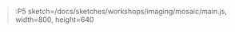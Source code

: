 > :P5 sketch=/docs/sketches/workshops/imaging/mosaic/main.js, width=800, height=640




<!-- ## Mosaic - Images


### Problem statement
Se debe implementar un mecanismo que genere un mosaico el cual consiste en recrear una imagen a partir de pequeñas imágenes, para crear una mayor concordancia las pequeñas imágenes deben pertenece a la misma temática de la imagen original, por ejemplo, aves. 
<br/>
<br/>

### Background


**Ideas Primarias:** Las primeras ideas que se plantearon para la creación del mosaico fueron 2 principalmente:

* Primero se determino que la mejor manera para crear el mosaico consistía en dividir la imagen en pequeñas cuadriculas cuyo tamaño fuera una potencia de 2 (por ejemplo, 8x8 o 16x16), una vez se tienen estas cuadriculas se haya el color dominante de cada cuadricula, para esto basto con hallar el promedio de cada uno los canales (trabajando en modo rgb) de los colores de cada uno de los pixeles de la cuadricula, esto permitió obtener un color domínate de cada uno de las cuadriculas. 

* Como segunda idea ya teniendo el color predominante de cada una de las cuadriculas, se planteo el uso de una API que se encargara de proveer imágenes para cada una de las cuadriculas con su respectivo color predominante, este proceso funciono en pequeña escala, pero cuando se intentó realizar el proceso con una imagen de tamaño real, se superaron fácilmente el limite de las API, esto conllevo a descartar esta segunda idea y buscar otras alternativas. 


**HTML Colores y Distancia Delta:** Dado que era imposible conseguir una imagen para cada uno de los colores, se busco alguna manera de estandarizar la paleta, en esta búsqueda se encontró la lista de colores estándares proveídos por **HTML**, dicha lista esta conformada por 140 colores y representan una abstracción bastante completa de la paleta, con esta lista de colores mucho más reducida se busco una imagen para cada uno de los colores. 

En este punto se tenía 140 imágenes para cada uno los colores estandarizados por HTML, pero los colores predominantes de cada uno de las cuadriculas aún no habían sido estandarizado, para esto se hizo uso del concepto de **distancia delta**, dicha distancia expresa de manera numérica la diferencia entre 2 colores,  es decir si x y z son el mismo color su distancia será cero, con este concepto en mente se tomo un cuadricula cuyo color predomínate es el color **c** y se halló la distancia delta del color c con cada uno de los 140 colores y se selecciono el color con la mejor distancia, se tomó la imagen correspondiente a ese color y se construyó el mosaico.
<br/>
<br/>

### Code (solution) & results


**Obteniendo el Color Predominante:** El siguiente fragmento de código permite obtener el color predominante de cada una de las cuadriculas de la imagen original.
```js | getColor.js
let d = pixelDensity();
    
    let mosaic_part_x =8;
    let mosaic_part_y =8;

    loadPixels();

    for(let i=0; i< Math.floor(width/mosaic_part_x); i++ ){
        for(let j=0; j< Math.floor(height/mosaic_part_y); j++ ){
            let r = 0; 
            let g = 0; 
            let b = 0;

            for(let k=0; k<mosaic_part_x; k++){
                for(let l=0; l<mosaic_part_y; l++){
                    
                    let x = i*mosaic_part_x + k;
                    let y = j*mosaic_part_y + l;

                    let off = (y * width + x) * d * 4;
                    r+= pixels[off];
                    g+= pixels[off + 1];
                    b+= pixels[off + 2];
                }
            }

            r = Math.floor(r / (mosaic_part_x*mosaic_part_y));
            g = Math.floor(g / (mosaic_part_x*mosaic_part_y));
            b = Math.floor(b / (mosaic_part_x*mosaic_part_y));

        }
    }
```
<br/>


**Calcular la Distancia Delta:** El siguiente fragmento de código permite obtener la distancia delta entre 2 colores.
``` js | distanceDelta.js
function calculateDeltaE(color1, color2){
    let c1 = hexToRgb(color1);
    let c2 = hexToRgb(color2);
    return Math.sqrt( ((c2.r-c1.r)*(c2.r-c1.r)) + 
                      ((c2.g-c1.g)*(c2.g-c1.g)) + 
                      ((c2.b-c1.b)*(c2.b-c1.b)));
}
```
<br/>


**Asociar Imagen a Cada Cuadricula:** El siguiente fragmento de código permite obtener una imagen dado un color, para esto primero estandariza el color con ayuda de la distancia delta y luego selecciona la imagen de las imágenes disponibles. 
```  js | searchImage.js
function searchImage(color, x, y, w, h){
    let min =  100000000;
    let color_min = "#FFFFFF";
    
    for(let i=0; i<html_colors.length; i++){
        let deltaE = calculateDeltaE(color, html_colors[i]);
        if(deltaE<=min){
            min = deltaE;
            color_min = html_colors[i];
        }
    }

    let img_color = images_html_colors[color_min];
    img_color.resize(w, h);
    image(img_color, x, y);
}

```
<br/>

**Banco de Imagenes:** Se ha hablando bastante de las imágenes disponibles, este pequeño banco de imágenes esta conformado por las siguientes imágenes:


<img src="../../../vc/docs/sketches/workshops/imaging/mosaic/html_colors/00FFFF.jpg" width="9%"></img> 
<img src="../../../vc/docs/sketches/workshops/imaging/mosaic/html_colors/F0F8FF.jpg" width="9%"></img> 
<img src="../../../vc/docs/sketches/workshops/imaging/mosaic/html_colors/FAEBD7.jpg" width="9%"></img> 
<img src="../../../vc/docs/sketches/workshops/imaging/mosaic/html_colors/000000.jpg" width="9%"></img> 
<img src="../../../vc/docs/sketches/workshops/imaging/mosaic/html_colors/0000FF.jpg" width="9%"></img> 
<img src="../../../vc/docs/sketches/workshops/imaging/mosaic/html_colors/00FFFF.jpg" width="9%"></img> 
<img src="../../../vc/docs/sketches/workshops/imaging/mosaic/html_colors/00008B.jpg" width="9%"></img> 
<img src="../../../vc/docs/sketches/workshops/imaging/mosaic/html_colors/008B8B.jpg" width="9%"></img> 
<img src="../../../vc/docs/sketches/workshops/imaging/mosaic/html_colors/006400.jpg" width="9%"></img> 
<img src="../../../vc/docs/sketches/workshops/imaging/mosaic/html_colors/00CED1.jpg" width="9%"></img> 
<img src="../../../vc/docs/sketches/workshops/imaging/mosaic/html_colors/00BFFF.jpg" width="9%"></img> 
<img src="../../../vc/docs/sketches/workshops/imaging/mosaic/html_colors/008000.jpg" width="9%"></img> 
<img src="../../../vc/docs/sketches/workshops/imaging/mosaic/html_colors/00FF00.jpg" width="9%"></img> 
<img src="../../../vc/docs/sketches/workshops/imaging/mosaic/html_colors/0000CD.jpg" width="9%"></img> 
<img src="../../../vc/docs/sketches/workshops/imaging/mosaic/html_colors/00FA9A.jpg" width="9%"></img> 
<img src="../../../vc/docs/sketches/workshops/imaging/mosaic/html_colors/000080.jpg" width="9%"></img> 
<img src="../../../vc/docs/sketches/workshops/imaging/mosaic/html_colors/00FF7F.jpg" width="9%"></img> 
<img src="../../../vc/docs/sketches/workshops/imaging/mosaic/html_colors/008080.jpg" width="9%"></img> 
<img src="../../../vc/docs/sketches/workshops/imaging/mosaic/html_colors/191970.jpg" width="9%"></img> 
<img src="../../../vc/docs/sketches/workshops/imaging/mosaic/html_colors/1E90FF.jpg" width="9%"></img> 
<img src="../../../vc/docs/sketches/workshops/imaging/mosaic/html_colors/20B2AA.jpg" width="9%"></img> 
<img src="../../../vc/docs/sketches/workshops/imaging/mosaic/html_colors/228B22.jpg" width="9%"></img> 
<img src="../../../vc/docs/sketches/workshops/imaging/mosaic/html_colors/2E8B57.jpg" width="9%"></img> 
<img src="../../../vc/docs/sketches/workshops/imaging/mosaic/html_colors/2F4F4F.jpg" width="9%"></img> 
<img src="../../../vc/docs/sketches/workshops/imaging/mosaic/html_colors/2F4F4F.jpg" width="9%"></img> 
<img src="../../../vc/docs/sketches/workshops/imaging/mosaic/html_colors/32CD32.jpg" width="9%"></img> 
<img src="../../../vc/docs/sketches/workshops/imaging/mosaic/html_colors/3CB371.jpg" width="9%"></img> 
<img src="../../../vc/docs/sketches/workshops/imaging/mosaic/html_colors/40E0D0.jpg" width="9%"></img> 
<img src="../../../vc/docs/sketches/workshops/imaging/mosaic/html_colors/4169E1.jpg" width="9%"></img> 
<img src="../../../vc/docs/sketches/workshops/imaging/mosaic/html_colors/4682B4.jpg" width="9%"></img> 
<img src="../../../vc/docs/sketches/workshops/imaging/mosaic/html_colors/483D8B.jpg" width="9%"></img> 
<img src="../../../vc/docs/sketches/workshops/imaging/mosaic/html_colors/48D1CC.jpg" width="9%"></img> 
<img src="../../../vc/docs/sketches/workshops/imaging/mosaic/html_colors/4B0082.jpg" width="9%"></img> 
<img src="../../../vc/docs/sketches/workshops/imaging/mosaic/html_colors/556B2F.jpg" width="9%"></img> 
<img src="../../../vc/docs/sketches/workshops/imaging/mosaic/html_colors/5F9EA0.jpg" width="9%"></img> 
<img src="../../../vc/docs/sketches/workshops/imaging/mosaic/html_colors/6495ED.jpg" width="9%"></img> 
<img src="../../../vc/docs/sketches/workshops/imaging/mosaic/html_colors/66CDAA.jpg" width="9%"></img> 
<img src="../../../vc/docs/sketches/workshops/imaging/mosaic/html_colors/696969.jpg" width="9%"></img> 
<img src="../../../vc/docs/sketches/workshops/imaging/mosaic/html_colors/696969.jpg" width="9%"></img> 
<img src="../../../vc/docs/sketches/workshops/imaging/mosaic/html_colors/6A5ACD.jpg" width="9%"></img> 
<img src="../../../vc/docs/sketches/workshops/imaging/mosaic/html_colors/6B8E23.jpg" width="9%"></img> 
<img src="../../../vc/docs/sketches/workshops/imaging/mosaic/html_colors/708090.jpg" width="9%"></img> 
<img src="../../../vc/docs/sketches/workshops/imaging/mosaic/html_colors/708090.jpg" width="9%"></img> 
<img src="../../../vc/docs/sketches/workshops/imaging/mosaic/html_colors/778899.jpg" width="9%"></img> 
<img src="../../../vc/docs/sketches/workshops/imaging/mosaic/html_colors/778899.jpg" width="9%"></img> 
<img src="../../../vc/docs/sketches/workshops/imaging/mosaic/html_colors/7B68EE.jpg" width="9%"></img> 
<img src="../../../vc/docs/sketches/workshops/imaging/mosaic/html_colors/7CFC00.jpg" width="9%"></img> 
<img src="../../../vc/docs/sketches/workshops/imaging/mosaic/html_colors/7FFFD4.jpg" width="9%"></img> 
<img src="../../../vc/docs/sketches/workshops/imaging/mosaic/html_colors/7FFF00.jpg" width="9%"></img> 
<img src="../../../vc/docs/sketches/workshops/imaging/mosaic/html_colors/808080.jpg" width="9%"></img> 
<img src="../../../vc/docs/sketches/workshops/imaging/mosaic/html_colors/808080.jpg" width="9%"></img> 
<img src="../../../vc/docs/sketches/workshops/imaging/mosaic/html_colors/800000.jpg" width="9%"></img> 
<img src="../../../vc/docs/sketches/workshops/imaging/mosaic/html_colors/808000.jpg" width="9%"></img> 
<img src="../../../vc/docs/sketches/workshops/imaging/mosaic/html_colors/800080.jpg" width="9%"></img> 
<img src="../../../vc/docs/sketches/workshops/imaging/mosaic/html_colors/87CEFA.jpg" width="9%"></img> 
<img src="../../../vc/docs/sketches/workshops/imaging/mosaic/html_colors/87CEEB.jpg" width="9%"></img> 
<img src="../../../vc/docs/sketches/workshops/imaging/mosaic/html_colors/8A2BE2.jpg" width="9%"></img> 
<img src="../../../vc/docs/sketches/workshops/imaging/mosaic/html_colors/8B008B.jpg" width="9%"></img> 
<img src="../../../vc/docs/sketches/workshops/imaging/mosaic/html_colors/8B0000.jpg" width="9%"></img> 
<img src="../../../vc/docs/sketches/workshops/imaging/mosaic/html_colors/8B4513.jpg" width="9%"></img> 
<img src="../../../vc/docs/sketches/workshops/imaging/mosaic/html_colors/8FBC8F.jpg" width="9%"></img> 
<img src="../../../vc/docs/sketches/workshops/imaging/mosaic/html_colors/90EE90.jpg" width="9%"></img> 
<img src="../../../vc/docs/sketches/workshops/imaging/mosaic/html_colors/9370DB.jpg" width="9%"></img> 
<img src="../../../vc/docs/sketches/workshops/imaging/mosaic/html_colors/9400D3.jpg" width="9%"></img> 
<img src="../../../vc/docs/sketches/workshops/imaging/mosaic/html_colors/98FB98.jpg" width="9%"></img> 
<img src="../../../vc/docs/sketches/workshops/imaging/mosaic/html_colors/9932CC.jpg" width="9%"></img> 
<img src="../../../vc/docs/sketches/workshops/imaging/mosaic/html_colors/9ACD32.jpg" width="9%"></img> 
<img src="../../../vc/docs/sketches/workshops/imaging/mosaic/html_colors/A0522D.jpg" width="9%"></img> 
<img src="../../../vc/docs/sketches/workshops/imaging/mosaic/html_colors/A52A2A.jpg" width="9%"></img> 
<img src="../../../vc/docs/sketches/workshops/imaging/mosaic/html_colors/A9A9A9.jpg" width="9%"></img> 
<img src="../../../vc/docs/sketches/workshops/imaging/mosaic/html_colors/A9A9A9.jpg" width="9%"></img> 
<img src="../../../vc/docs/sketches/workshops/imaging/mosaic/html_colors/ADFF2F.jpg" width="9%"></img> 
<img src="../../../vc/docs/sketches/workshops/imaging/mosaic/html_colors/ADD8E6.jpg" width="9%"></img> 
<img src="../../../vc/docs/sketches/workshops/imaging/mosaic/html_colors/AFEEEE.jpg" width="9%"></img> 
<img src="../../../vc/docs/sketches/workshops/imaging/mosaic/html_colors/B0C4DE.jpg" width="9%"></img> 
<img src="../../../vc/docs/sketches/workshops/imaging/mosaic/html_colors/B0E0E6.jpg" width="9%"></img> 
<img src="../../../vc/docs/sketches/workshops/imaging/mosaic/html_colors/B22222.jpg" width="9%"></img> 
<img src="../../../vc/docs/sketches/workshops/imaging/mosaic/html_colors/B8860B.jpg" width="9%"></img> 
<img src="../../../vc/docs/sketches/workshops/imaging/mosaic/html_colors/BA55D3.jpg" width="9%"></img> 
<img src="../../../vc/docs/sketches/workshops/imaging/mosaic/html_colors/BC8F8F.jpg" width="9%"></img> 
<img src="../../../vc/docs/sketches/workshops/imaging/mosaic/html_colors/BDB76B.jpg" width="9%"></img> 
<img src="../../../vc/docs/sketches/workshops/imaging/mosaic/html_colors/C0C0C0.jpg" width="9%"></img> 
<img src="../../../vc/docs/sketches/workshops/imaging/mosaic/html_colors/C71585.jpg" width="9%"></img> 
<img src="../../../vc/docs/sketches/workshops/imaging/mosaic/html_colors/CD5C5C.jpg" width="9%"></img> 
<img src="../../../vc/docs/sketches/workshops/imaging/mosaic/html_colors/CD853F.jpg" width="9%"></img> 
<img src="../../../vc/docs/sketches/workshops/imaging/mosaic/html_colors/D2691E.jpg" width="9%"></img> 
<img src="../../../vc/docs/sketches/workshops/imaging/mosaic/html_colors/D2B48C.jpg" width="9%"></img> 
<img src="../../../vc/docs/sketches/workshops/imaging/mosaic/html_colors/D3D3D3.jpg" width="9%"></img> 
<img src="../../../vc/docs/sketches/workshops/imaging/mosaic/html_colors/D3D3D3.jpg" width="9%"></img> 
<img src="../../../vc/docs/sketches/workshops/imaging/mosaic/html_colors/D8BFD8.jpg" width="9%"></img> 
<img src="../../../vc/docs/sketches/workshops/imaging/mosaic/html_colors/DAA520.jpg" width="9%"></img> 
<img src="../../../vc/docs/sketches/workshops/imaging/mosaic/html_colors/DA70D6.jpg" width="9%"></img> 
<img src="../../../vc/docs/sketches/workshops/imaging/mosaic/html_colors/DB7093.jpg" width="9%"></img> 
<img src="../../../vc/docs/sketches/workshops/imaging/mosaic/html_colors/DC143C.jpg" width="9%"></img> 
<img src="../../../vc/docs/sketches/workshops/imaging/mosaic/html_colors/DCDCDC.jpg" width="9%"></img> 
<img src="../../../vc/docs/sketches/workshops/imaging/mosaic/html_colors/DDA0DD.jpg" width="9%"></img> 
<img src="../../../vc/docs/sketches/workshops/imaging/mosaic/html_colors/DEB887.jpg" width="9%"></img> 
<img src="../../../vc/docs/sketches/workshops/imaging/mosaic/html_colors/E0FFFF.jpg" width="9%"></img> 
<img src="../../../vc/docs/sketches/workshops/imaging/mosaic/html_colors/E6E6FA.jpg" width="9%"></img> 
<img src="../../../vc/docs/sketches/workshops/imaging/mosaic/html_colors/E9967A.jpg" width="9%"></img> 
<img src="../../../vc/docs/sketches/workshops/imaging/mosaic/html_colors/EEE8AA.jpg" width="9%"></img> 
<img src="../../../vc/docs/sketches/workshops/imaging/mosaic/html_colors/EE82EE.jpg" width="9%"></img> 
<img src="../../../vc/docs/sketches/workshops/imaging/mosaic/html_colors/F0FFFF.jpg" width="9%"></img> 
<img src="../../../vc/docs/sketches/workshops/imaging/mosaic/html_colors/F0FFF0.jpg" width="9%"></img> 
<img src="../../../vc/docs/sketches/workshops/imaging/mosaic/html_colors/F0E68C.jpg" width="9%"></img> 
<img src="../../../vc/docs/sketches/workshops/imaging/mosaic/html_colors/F08080.jpg" width="9%"></img> 
<img src="../../../vc/docs/sketches/workshops/imaging/mosaic/html_colors/F4A460.jpg" width="9%"></img> 
<img src="../../../vc/docs/sketches/workshops/imaging/mosaic/html_colors/F5F5DC.jpg" width="9%"></img> 
<img src="../../../vc/docs/sketches/workshops/imaging/mosaic/html_colors/F5FFFA.jpg" width="9%"></img> 
<img src="../../../vc/docs/sketches/workshops/imaging/mosaic/html_colors/F5DEB3.jpg" width="9%"></img> 
<img src="../../../vc/docs/sketches/workshops/imaging/mosaic/html_colors/F5F5F5.jpg" width="9%"></img> 
<img src="../../../vc/docs/sketches/workshops/imaging/mosaic/html_colors/F8F8FF.jpg" width="9%"></img> 
<img src="../../../vc/docs/sketches/workshops/imaging/mosaic/html_colors/FAFAD2.jpg" width="9%"></img> 
<img src="../../../vc/docs/sketches/workshops/imaging/mosaic/html_colors/FAF0E6.jpg" width="9%"></img> 
<img src="../../../vc/docs/sketches/workshops/imaging/mosaic/html_colors/FA8072.jpg" width="9%"></img> 
<img src="../../../vc/docs/sketches/workshops/imaging/mosaic/html_colors/FDF5E6.jpg" width="9%"></img> 
<img src="../../../vc/docs/sketches/workshops/imaging/mosaic/html_colors/FFE4C4.jpg" width="9%"></img> 
<img src="../../../vc/docs/sketches/workshops/imaging/mosaic/html_colors/FFEBCD.jpg" width="9%"></img> 
<img src="../../../vc/docs/sketches/workshops/imaging/mosaic/html_colors/FF7F50.jpg" width="9%"></img> 
<img src="../../../vc/docs/sketches/workshops/imaging/mosaic/html_colors/FFF8DC.jpg" width="9%"></img> 
<img src="../../../vc/docs/sketches/workshops/imaging/mosaic/html_colors/FF8C00.jpg" width="9%"></img> 
<img src="../../../vc/docs/sketches/workshops/imaging/mosaic/html_colors/FF1493.jpg" width="9%"></img> 
<img src="../../../vc/docs/sketches/workshops/imaging/mosaic/html_colors/FFFAF0.jpg" width="9%"></img> 
<img src="../../../vc/docs/sketches/workshops/imaging/mosaic/html_colors/FF00FF.jpg" width="9%"></img> 
<img src="../../../vc/docs/sketches/workshops/imaging/mosaic/html_colors/FFD700.jpg" width="9%"></img> 
<img src="../../../vc/docs/sketches/workshops/imaging/mosaic/html_colors/FF69B4.jpg" width="9%"></img> 
<img src="../../../vc/docs/sketches/workshops/imaging/mosaic/html_colors/FFFFF0.jpg" width="9%"></img> 
<img src="../../../vc/docs/sketches/workshops/imaging/mosaic/html_colors/FFF0F5.jpg" width="9%"></img> 
<img src="../../../vc/docs/sketches/workshops/imaging/mosaic/html_colors/FFFACD.jpg" width="9%"></img> 
<img src="../../../vc/docs/sketches/workshops/imaging/mosaic/html_colors/FFB6C1.jpg" width="9%"></img> 
<img src="../../../vc/docs/sketches/workshops/imaging/mosaic/html_colors/FFA07A.jpg" width="9%"></img> 
<img src="../../../vc/docs/sketches/workshops/imaging/mosaic/html_colors/FFFFE0.jpg" width="9%"></img> 
<img src="../../../vc/docs/sketches/workshops/imaging/mosaic/html_colors/FF00FF.jpg" width="9%"></img> 
<img src="../../../vc/docs/sketches/workshops/imaging/mosaic/html_colors/FFE4E1.jpg" width="9%"></img> 
<img src="../../../vc/docs/sketches/workshops/imaging/mosaic/html_colors/FFE4B5.jpg" width="9%"></img> 
<img src="../../../vc/docs/sketches/workshops/imaging/mosaic/html_colors/FFDEAD.jpg" width="9%"></img> 
<img src="../../../vc/docs/sketches/workshops/imaging/mosaic/html_colors/FFA500.jpg" width="9%"></img> 
<img src="../../../vc/docs/sketches/workshops/imaging/mosaic/html_colors/FF4500.jpg" width="9%"></img> 
<img src="../../../vc/docs/sketches/workshops/imaging/mosaic/html_colors/FFEFD5.jpg" width="9%"></img> 
<img src="../../../vc/docs/sketches/workshops/imaging/mosaic/html_colors/FFDAB9.jpg" width="9%"></img> 
<img src="../../../vc/docs/sketches/workshops/imaging/mosaic/html_colors/FFC0CB.jpg" width="9%"></img> 
<img src="../../../vc/docs/sketches/workshops/imaging/mosaic/html_colors/FF0000.jpg" width="9%"></img> 
<img src="../../../vc/docs/sketches/workshops/imaging/mosaic/html_colors/FFF5EE.jpg" width="9%"></img> 
<img src="../../../vc/docs/sketches/workshops/imaging/mosaic/html_colors/FFFAFA.jpg" width="9%"></img> 
<img src="../../../vc/docs/sketches/workshops/imaging/mosaic/html_colors/FF6347.jpg" width="9%"></img> 
<img src="../../../vc/docs/sketches/workshops/imaging/mosaic/html_colors/FFFFFF.jpg" width="9%"></img> 
<img src="../../../vc/docs/sketches/workshops/imaging/mosaic/html_colors/FFFF00.jpg" width="9%"></img> 

<br/>

### Result 
A continuación se muestra una imagen y el resultado al aplicar el algoritmo para generar su mosaico.
#### Original

> :P5 sketch=/docs/sketches/workshops/imaging/mosaic/duck.js, width=800, height=640

#### Mosaic

> :P5 sketch=/docs/sketches/workshops/imaging/mosaic/main.js, width=800, height=640

### Conclusions & Future Work

Para finalizar se concluye que el mecanismo de obtención del color denomínate resulta simple, sencillo, efectivo y elegante, por otro lado, se destaca que fue inviable hacer uso de una API, pero la alternativa de estandarizar los colores en el formato HTML y el uso de la distancia delta para discretizar resulta altamente efectivo. Como futuro trabajo se proponen las siguientes ideas.

* Si bien la distancia delta es una medida efectiva no deja de ser una simple distancia euclidiana, una mejora en el trabajo podría ser trabajar una medida más precisa de acuerdo con el contexto. 

* Si bien la mayoría de APIs en su capa gratuita tienen unos limites bastantes bajos en relación con lo solicitado por el ejercicio, se podría buscar una solución de pago o usar herramientas de scraping para la creación de una podría API.  -->
